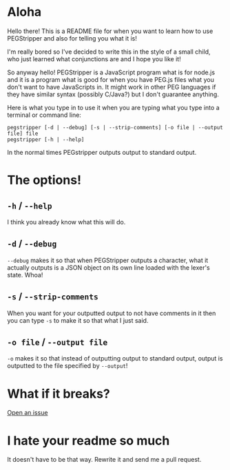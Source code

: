 Aloha=====Hello there! This is a README file for when you want to learn how to use PEGStripper and also for telling you what it is!I'm really bored so I've decided to write this in the style of a small child, who just learned what conjunctions are and I hope you like it!So anyway hello! PEGStripper is a JavaScript program what is for node.js and it is a program what is good for when you have PEG.js files what you don't want to have JavaScripts in. It might work in other PEG languages if they have similar syntax (possibly C/Java?) but I don't guarantee anything.Here is what you type in to use it when you are typing what you type into a terminal or command line:	pegstripper [-d | --debug] [-s | --strip-comments] [-o file | --output file] file	pegstripper [-h | --help]In the normal times PEGstripper outputs output to standard output.The options!============`-h` / `--help`---------------I think you already know what this will do.`-d` / `--debug`------------`--debug` makes it so that when PEGStripper outputs a character, what it actually outputs is a JSON object on its own line loaded with the lexer's state. Whoa!`-s` / `--strip-comments`---------------------When you want for your outputted output to not have comments in it then you can type `-s` to make it so that what I just said.`-o file` / `--output file`--------------------------`-o` makes it so that instead of outputting output to standard output, output is outputted to the file specified by `--output`!What if it breaks?==================[Open an issue](http://github.com/nornalbion/PEGStripper.git)I hate your readme so much==========================It doesn't have to be that way. Rewrite it and send me a pull request.